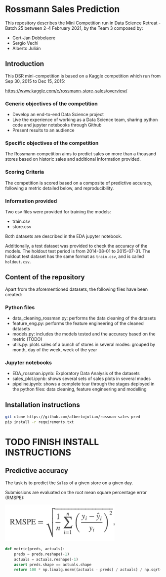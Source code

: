 # Rossmann Sales Prediction
This repository describes the Mini Competition run in Data Science Retreat - Batch 25 between 2-4 February 2021, by the Team 3 composed by:
* Gert-Jan Dobbelaere
* Sergio Vechi
* Alberto Julián

## Introduction
This DSR mini-competition is based on a Kaggle competition which run from Sep 30, 2015 to Dec 15, 2015:

https://www.kaggle.com/c/rossmann-store-sales/overview/

### Generic objectives of the competition
* Develop an end-to-end Data Science project
* Live the experience of working as a Data Science team, sharing python code and jupyter notebooks through Github
* Present results to an audience

### Specific objectives of the competition
The Rossmann competition aims to predict sales on more than a thousand stores based on historic sales and additional information provided.

### Scoring Criteria

The competition is scored based on a composite of predictive accuracy, following a metric detailed below, and reproducibility.

### Information provided
Two csv files were provided for training the models:
* train.csv
* store.csv

Both datasets are described in the EDA jupyter notebook.

Additionally, a test dataset was provided to check the accuracy of the models. The holdout test period is from 2014-08-01 to 2015-07-31. The holdout test dataset has the same format as `train.csv`, and is called `holdout.csv`.


## Content of the repository

Apart from the aforementioned datasets, the following files have been created:

### Python files
* data_cleaning_rossman.py: performs the data cleaning of the datasets
* feature_eng.py: performs the feature engineering of the cleaned datasets
* models.py: includes the models tested and the accuracy based on the metric (TODO)
* utils.py: plots sales of a bunch of stores in several modes: grouped by 
month, day of the week, week of the year

### Jupyter notebooks
* EDA_rossman.ipynb: Exploratory Data Analysis of the datasets
* sales_plot.ipynb: shows several sets of sales plots in several modes
* pipeline.ipynb: shows a complete tour through the stages deployed in the python files: data cleaning, feature engineering and modelling

## Installation instructions
```bash
git clone https://github.com/albertojulian/rossman-sales-pred
pip install -r requirements.txt
```
# TODO FINISH INSTALL INSTRUCTIONS

## Predictive accuracy

The task is to predict the `Sales` of a given store on a given day.

Submissions are evaluated on the root mean square percentage error (RMSPE):

![](./assets/rmspe.png)

```python
def metric(preds, actuals):
    preds = preds.reshape(-1)
    actuals = actuals.reshape(-1)
    assert preds.shape == actuals.shape
    return 100 * np.linalg.norm((actuals - preds) / actuals) / np.sqrt(preds.shape[0])
```

